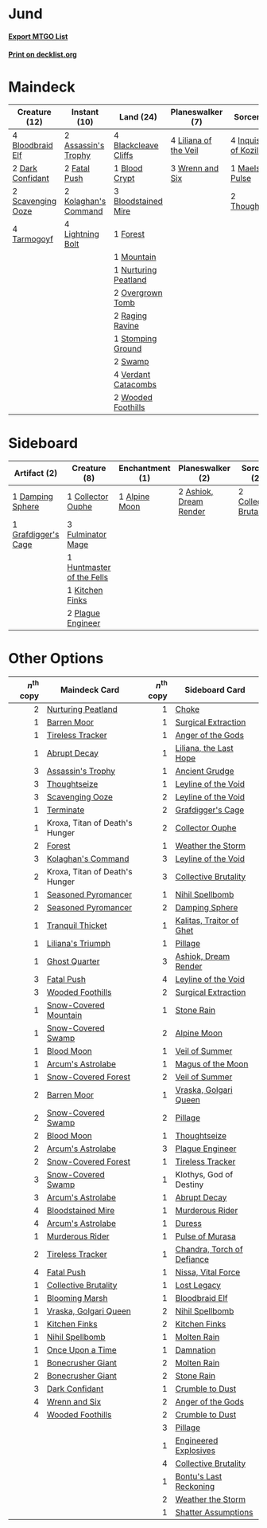 # Jund

#### [Export MTGO List](../collection/Jund/Jund.txt)
#### [Print on decklist.org](http://decklist.org/?deckmain=2%09Assassin's%20Trophy%0A4%09Blackcleave%20Cliffs%0A1%09Blood%20Crypt%0A4%09Bloodbraid%20Elf%0A3%09Bloodstained%20Mire%0A2%09Dark%20Confidant%0A2%09Fatal%20Push%0A1%09Forest%0A4%09Inquisition%20of%20Kozilek%0A2%09Kolaghan's%20Command%0A4%09Lightning%20Bolt%0A4%09Liliana%20of%20the%20Veil%0A1%09Maelstrom%20Pulse%0A1%09Mountain%0A1%09Nurturing%20Peatland%0A2%09Overgrown%20Tomb%0A2%09Raging%20Ravine%0A2%09Scavenging%20Ooze%0A1%09Stomping%20Ground%0A2%09Swamp%0A4%09Tarmogoyf%0A2%09Thoughtseize%0A4%09Verdant%20Catacombs%0A2%09Wooded%20Foothills%0A3%09Wrenn%20and%20Six&deckside=1%09Alpine%20Moon%0A2%09Ashiok,%20Dream%20Render%0A2%09Collective%20Brutality%0A1%09Collector%20Ouphe%0A1%09Damping%20Sphere%0A3%09Fulminator%20Mage%0A1%09Grafdigger's%20Cage%0A1%09Huntmaster%20of%20the%20Fells%0A1%09Kitchen%20Finks%0A2%09Plague%20Engineer)
# Maindeck

|                                       Creature (12)                                        |                                         Instant (10)                                          |                                           Land (24)                                           |                                        Planeswalker (7)                                        |                                            Sorcery (7)                                            |
|--------------------------------------------------------------------------------------------|-----------------------------------------------------------------------------------------------|-----------------------------------------------------------------------------------------------|------------------------------------------------------------------------------------------------|---------------------------------------------------------------------------------------------------|
|4 [Bloodbraid Elf](http://gatherer.wizards.com/Pages/Card/Details.aspx?multiverseid=185053) |2 [Assassin's Trophy](http://gatherer.wizards.com/Pages/Card/Details.aspx?multiverseid=452902) |4 [Blackcleave Cliffs](http://gatherer.wizards.com/Pages/Card/Details.aspx?multiverseid=209401)|4 [Liliana of the Veil](http://gatherer.wizards.com/Pages/Card/Details.aspx?multiverseid=235597)|4 [Inquisition of Kozilek](http://gatherer.wizards.com/Pages/Card/Details.aspx?multiverseid=416897)|
|2 [Dark Confidant](http://gatherer.wizards.com/Pages/Card/Details.aspx?multiverseid=397731) |2 [Fatal Push](http://gatherer.wizards.com/Pages/Card/Details.aspx?multiverseid=423724)        |1 [Blood Crypt](http://gatherer.wizards.com/Pages/Card/Details.aspx?multiverseid=97102)        |3 [Wrenn and Six](http://gatherer.wizards.com/Pages/Card/Details.aspx?multiverseid=464166)      |1 [Maelstrom Pulse](http://gatherer.wizards.com/Pages/Card/Details.aspx?multiverseid=180613)       |
|2 [Scavenging Ooze](http://gatherer.wizards.com/Pages/Card/Details.aspx?multiverseid=420783)|2 [Kolaghan's Command](http://gatherer.wizards.com/Pages/Card/Details.aspx?multiverseid=394613)|3 [Bloodstained Mire](http://gatherer.wizards.com/Pages/Card/Details.aspx?multiverseid=405094) |                                                                                                |2 [Thoughtseize](http://gatherer.wizards.com/Pages/Card/Details.aspx?multiverseid=438676)          |
|4 [Tarmogoyf](http://gatherer.wizards.com/Pages/Card/Details.aspx?multiverseid=136142)      |4 [Lightning Bolt](http://gatherer.wizards.com/Pages/Card/Details.aspx?multiverseid=806)       |1 [Forest](http://gatherer.wizards.com/Pages/Card/Details.aspx?multiverseid=439860)            |                                                                                                |                                                                                                   |
|                                                                                            |                                                                                               |1 [Mountain](http://gatherer.wizards.com/Pages/Card/Details.aspx?multiverseid=439859)          |                                                                                                |                                                                                                   |
|                                                                                            |                                                                                               |1 [Nurturing Peatland](http://gatherer.wizards.com/Pages/Card/Details.aspx?multiverseid=464192)|                                                                                                |                                                                                                   |
|                                                                                            |                                                                                               |2 [Overgrown Tomb](http://gatherer.wizards.com/Pages/Card/Details.aspx?multiverseid=405103)    |                                                                                                |                                                                                                   |
|                                                                                            |                                                                                               |2 [Raging Ravine](http://gatherer.wizards.com/Pages/Card/Details.aspx?multiverseid=457142)     |                                                                                                |                                                                                                   |
|                                                                                            |                                                                                               |1 [Stomping Ground](http://gatherer.wizards.com/Pages/Card/Details.aspx?multiverseid=405110)   |                                                                                                |                                                                                                   |
|                                                                                            |                                                                                               |2 [Swamp](http://gatherer.wizards.com/Pages/Card/Details.aspx?multiverseid=439858)             |                                                                                                |                                                                                                   |
|                                                                                            |                                                                                               |4 [Verdant Catacombs](http://gatherer.wizards.com/Pages/Card/Details.aspx?multiverseid=405113) |                                                                                                |                                                                                                   |
|                                                                                            |                                                                                               |2 [Wooded Foothills](http://gatherer.wizards.com/Pages/Card/Details.aspx?multiverseid=405116)  |                                                                                                |                                                                                                   |


# Sideboard

|                                         Artifact (2)                                         |                                            Creature (8)                                            |                                    Enchantment (1)                                     |                                        Planeswalker (2)                                         |                                           Sorcery (2)                                           |
|----------------------------------------------------------------------------------------------|----------------------------------------------------------------------------------------------------|----------------------------------------------------------------------------------------|-------------------------------------------------------------------------------------------------|-------------------------------------------------------------------------------------------------|
|1 [Damping Sphere](http://gatherer.wizards.com/Pages/Card/Details.aspx?multiverseid=443101)   |1 [Collector Ouphe](http://gatherer.wizards.com/Pages/Card/Details.aspx?multiverseid=464107)        |1 [Alpine Moon](http://gatherer.wizards.com/Pages/Card/Details.aspx?multiverseid=447264)|2 [Ashiok, Dream Render](http://gatherer.wizards.com/Pages/Card/Details.aspx?multiverseid=461155)|2 [Collective Brutality](http://gatherer.wizards.com/Pages/Card/Details.aspx?multiverseid=414380)|
|1 [Grafdigger's Cage](http://gatherer.wizards.com/Pages/Card/Details.aspx?multiverseid=278452)|3 [Fulminator Mage](http://gatherer.wizards.com/Pages/Card/Details.aspx?multiverseid=397686)        |                                                                                        |                                                                                                 |                                                                                                 |
|                                                                                              |1 [Huntmaster of the Fells](http://gatherer.wizards.com/Pages/Card/Details.aspx?multiverseid=262875)|                                                                                        |                                                                                                 |                                                                                                 |
|                                                                                              |1 [Kitchen Finks](http://gatherer.wizards.com/Pages/Card/Details.aspx?multiverseid=370458)          |                                                                                        |                                                                                                 |                                                                                                 |
|                                                                                              |2 [Plague Engineer](http://gatherer.wizards.com/Pages/Card/Details.aspx?multiverseid=464049)        |                                                                                        |                                                                                                 |                                                                                                 |


# Other Options

|*n*<sup>th</sup> copy|                                         Maindeck Card                                          |*n*<sup>th</sup> copy|                                           Sideboard Card                                            |
|--------------------:|------------------------------------------------------------------------------------------------|--------------------:|-----------------------------------------------------------------------------------------------------|
|                    2|[Nurturing Peatland](http://gatherer.wizards.com/Pages/Card/Details.aspx?multiverseid=464192)   |                    1|[Choke](http://gatherer.wizards.com/Pages/Card/Details.aspx?multiverseid=45431)                      |
|                    1|[Barren Moor](http://gatherer.wizards.com/Pages/Card/Details.aspx?multiverseid=220487)          |                    1|[Surgical Extraction](http://gatherer.wizards.com/Pages/Card/Details.aspx?multiverseid=397706)       |
|                    1|[Tireless Tracker](http://gatherer.wizards.com/Pages/Card/Details.aspx?multiverseid=409997)     |                    1|[Anger of the Gods](http://gatherer.wizards.com/Pages/Card/Details.aspx?multiverseid=438682)         |
|                    1|[Abrupt Decay](http://gatherer.wizards.com/Pages/Card/Details.aspx?multiverseid=456061)         |                    1|[Liliana, the Last Hope](http://gatherer.wizards.com/Pages/Card/Details.aspx?multiverseid=414388)    |
|                    3|[Assassin's Trophy](http://gatherer.wizards.com/Pages/Card/Details.aspx?multiverseid=452902)    |                    1|[Ancient Grudge](http://gatherer.wizards.com/Pages/Card/Details.aspx?multiverseid=235600)            |
|                    3|[Thoughtseize](http://gatherer.wizards.com/Pages/Card/Details.aspx?multiverseid=438676)         |                    1|[Leyline of the Void](http://gatherer.wizards.com/Pages/Card/Details.aspx?multiverseid=107682)       |
|                    3|[Scavenging Ooze](http://gatherer.wizards.com/Pages/Card/Details.aspx?multiverseid=420783)      |                    2|[Leyline of the Void](http://gatherer.wizards.com/Pages/Card/Details.aspx?multiverseid=107682)       |
|                    1|[Terminate](http://gatherer.wizards.com/Pages/Card/Details.aspx?multiverseid=176449)            |                    2|[Grafdigger's Cage](http://gatherer.wizards.com/Pages/Card/Details.aspx?multiverseid=278452)         |
|                    1|Kroxa, Titan of Death's Hunger                                                                  |                    2|[Collector Ouphe](http://gatherer.wizards.com/Pages/Card/Details.aspx?multiverseid=464107)           |
|                    2|[Forest](http://gatherer.wizards.com/Pages/Card/Details.aspx?multiverseid=439860)               |                    1|[Weather the Storm](http://gatherer.wizards.com/Pages/Card/Details.aspx?multiverseid=464140)         |
|                    3|[Kolaghan's Command](http://gatherer.wizards.com/Pages/Card/Details.aspx?multiverseid=394613)   |                    3|[Leyline of the Void](http://gatherer.wizards.com/Pages/Card/Details.aspx?multiverseid=107682)       |
|                    2|Kroxa, Titan of Death's Hunger                                                                  |                    3|[Collective Brutality](http://gatherer.wizards.com/Pages/Card/Details.aspx?multiverseid=414380)      |
|                    1|[Seasoned Pyromancer](http://gatherer.wizards.com/Pages/Card/Details.aspx?multiverseid=464094)  |                    1|[Nihil Spellbomb](http://gatherer.wizards.com/Pages/Card/Details.aspx?multiverseid=442215)           |
|                    2|[Seasoned Pyromancer](http://gatherer.wizards.com/Pages/Card/Details.aspx?multiverseid=464094)  |                    2|[Damping Sphere](http://gatherer.wizards.com/Pages/Card/Details.aspx?multiverseid=443101)            |
|                    1|[Tranquil Thicket](http://gatherer.wizards.com/Pages/Card/Details.aspx?multiverseid=220494)     |                    1|[Kalitas, Traitor of Ghet](http://gatherer.wizards.com/Pages/Card/Details.aspx?multiverseid=407596)  |
|                    1|[Liliana's Triumph](http://gatherer.wizards.com/Pages/Card/Details.aspx?multiverseid=461025)    |                    1|[Pillage](http://gatherer.wizards.com/Pages/Card/Details.aspx?multiverseid=14755)                    |
|                    1|[Ghost Quarter](http://gatherer.wizards.com/Pages/Card/Details.aspx?multiverseid=389534)        |                    3|[Ashiok, Dream Render](http://gatherer.wizards.com/Pages/Card/Details.aspx?multiverseid=461155)      |
|                    3|[Fatal Push](http://gatherer.wizards.com/Pages/Card/Details.aspx?multiverseid=423724)           |                    4|[Leyline of the Void](http://gatherer.wizards.com/Pages/Card/Details.aspx?multiverseid=107682)       |
|                    3|[Wooded Foothills](http://gatherer.wizards.com/Pages/Card/Details.aspx?multiverseid=405116)     |                    2|[Surgical Extraction](http://gatherer.wizards.com/Pages/Card/Details.aspx?multiverseid=397706)       |
|                    1|[Snow-Covered Mountain](http://gatherer.wizards.com/Pages/Card/Details.aspx?multiverseid=121233)|                    1|[Stone Rain](http://gatherer.wizards.com/Pages/Card/Details.aspx?multiverseid=822)                   |
|                    1|[Snow-Covered Swamp](http://gatherer.wizards.com/Pages/Card/Details.aspx?multiverseid=121256)   |                    2|[Alpine Moon](http://gatherer.wizards.com/Pages/Card/Details.aspx?multiverseid=447264)               |
|                    1|[Blood Moon](http://gatherer.wizards.com/Pages/Card/Details.aspx?multiverseid=45386)            |                    1|[Veil of Summer](http://gatherer.wizards.com/Pages/Card/Details.aspx?multiverseid=466952)            |
|                    1|[Arcum's Astrolabe](http://gatherer.wizards.com/Pages/Card/Details.aspx?multiverseid=464169)    |                    1|[Magus of the Moon](http://gatherer.wizards.com/Pages/Card/Details.aspx?multiverseid=136152)         |
|                    1|[Snow-Covered Forest](http://gatherer.wizards.com/Pages/Card/Details.aspx?multiverseid=121192)  |                    2|[Veil of Summer](http://gatherer.wizards.com/Pages/Card/Details.aspx?multiverseid=466952)            |
|                    2|[Barren Moor](http://gatherer.wizards.com/Pages/Card/Details.aspx?multiverseid=220487)          |                    1|[Vraska, Golgari Queen](http://gatherer.wizards.com/Pages/Card/Details.aspx?multiverseid=452963)     |
|                    2|[Snow-Covered Swamp](http://gatherer.wizards.com/Pages/Card/Details.aspx?multiverseid=121256)   |                    2|[Pillage](http://gatherer.wizards.com/Pages/Card/Details.aspx?multiverseid=14755)                    |
|                    2|[Blood Moon](http://gatherer.wizards.com/Pages/Card/Details.aspx?multiverseid=45386)            |                    1|[Thoughtseize](http://gatherer.wizards.com/Pages/Card/Details.aspx?multiverseid=438676)              |
|                    2|[Arcum's Astrolabe](http://gatherer.wizards.com/Pages/Card/Details.aspx?multiverseid=464169)    |                    3|[Plague Engineer](http://gatherer.wizards.com/Pages/Card/Details.aspx?multiverseid=464049)           |
|                    2|[Snow-Covered Forest](http://gatherer.wizards.com/Pages/Card/Details.aspx?multiverseid=121192)  |                    1|[Tireless Tracker](http://gatherer.wizards.com/Pages/Card/Details.aspx?multiverseid=409997)          |
|                    3|[Snow-Covered Swamp](http://gatherer.wizards.com/Pages/Card/Details.aspx?multiverseid=121256)   |                    1|Klothys, God of Destiny                                                                              |
|                    3|[Arcum's Astrolabe](http://gatherer.wizards.com/Pages/Card/Details.aspx?multiverseid=464169)    |                    1|[Abrupt Decay](http://gatherer.wizards.com/Pages/Card/Details.aspx?multiverseid=456061)              |
|                    4|[Bloodstained Mire](http://gatherer.wizards.com/Pages/Card/Details.aspx?multiverseid=405094)    |                    1|[Murderous Rider](http://gatherer.wizards.com/Pages/Card/Details.aspx?multiverseid=473059)           |
|                    4|[Arcum's Astrolabe](http://gatherer.wizards.com/Pages/Card/Details.aspx?multiverseid=464169)    |                    1|[Duress](http://gatherer.wizards.com/Pages/Card/Details.aspx?multiverseid=14557)                     |
|                    1|[Murderous Rider](http://gatherer.wizards.com/Pages/Card/Details.aspx?multiverseid=473059)      |                    1|[Pulse of Murasa](http://gatherer.wizards.com/Pages/Card/Details.aspx?multiverseid=446177)           |
|                    2|[Tireless Tracker](http://gatherer.wizards.com/Pages/Card/Details.aspx?multiverseid=409997)     |                    1|[Chandra, Torch of Defiance](http://gatherer.wizards.com/Pages/Card/Details.aspx?multiverseid=417683)|
|                    4|[Fatal Push](http://gatherer.wizards.com/Pages/Card/Details.aspx?multiverseid=423724)           |                    1|[Nissa, Vital Force](http://gatherer.wizards.com/Pages/Card/Details.aspx?multiverseid=417736)        |
|                    1|[Collective Brutality](http://gatherer.wizards.com/Pages/Card/Details.aspx?multiverseid=414380) |                    1|[Lost Legacy](http://gatherer.wizards.com/Pages/Card/Details.aspx?multiverseid=417661)               |
|                    1|[Blooming Marsh](http://gatherer.wizards.com/Pages/Card/Details.aspx?multiverseid=417816)       |                    1|[Bloodbraid Elf](http://gatherer.wizards.com/Pages/Card/Details.aspx?multiverseid=185053)            |
|                    1|[Vraska, Golgari Queen](http://gatherer.wizards.com/Pages/Card/Details.aspx?multiverseid=452963)|                    2|[Nihil Spellbomb](http://gatherer.wizards.com/Pages/Card/Details.aspx?multiverseid=442215)           |
|                    1|[Kitchen Finks](http://gatherer.wizards.com/Pages/Card/Details.aspx?multiverseid=370458)        |                    2|[Kitchen Finks](http://gatherer.wizards.com/Pages/Card/Details.aspx?multiverseid=370458)             |
|                    1|[Nihil Spellbomb](http://gatherer.wizards.com/Pages/Card/Details.aspx?multiverseid=442215)      |                    1|[Molten Rain](http://gatherer.wizards.com/Pages/Card/Details.aspx?multiverseid=425928)               |
|                    1|[Once Upon a Time](http://gatherer.wizards.com/Pages/Card/Details.aspx?multiverseid=473131)     |                    1|[Damnation](http://gatherer.wizards.com/Pages/Card/Details.aspx?multiverseid=425888)                 |
|                    1|[Bonecrusher Giant](http://gatherer.wizards.com/Pages/Card/Details.aspx?multiverseid=473077)    |                    2|[Molten Rain](http://gatherer.wizards.com/Pages/Card/Details.aspx?multiverseid=425928)               |
|                    2|[Bonecrusher Giant](http://gatherer.wizards.com/Pages/Card/Details.aspx?multiverseid=473077)    |                    2|[Stone Rain](http://gatherer.wizards.com/Pages/Card/Details.aspx?multiverseid=822)                   |
|                    3|[Dark Confidant](http://gatherer.wizards.com/Pages/Card/Details.aspx?multiverseid=397731)       |                    1|[Crumble to Dust](http://gatherer.wizards.com/Pages/Card/Details.aspx?multiverseid=401850)           |
|                    4|[Wrenn and Six](http://gatherer.wizards.com/Pages/Card/Details.aspx?multiverseid=464166)        |                    2|[Anger of the Gods](http://gatherer.wizards.com/Pages/Card/Details.aspx?multiverseid=438682)         |
|                    4|[Wooded Foothills](http://gatherer.wizards.com/Pages/Card/Details.aspx?multiverseid=405116)     |                    2|[Crumble to Dust](http://gatherer.wizards.com/Pages/Card/Details.aspx?multiverseid=401850)           |
|                     |                                                                                                |                    3|[Pillage](http://gatherer.wizards.com/Pages/Card/Details.aspx?multiverseid=14755)                    |
|                     |                                                                                                |                    1|[Engineered Explosives](http://gatherer.wizards.com/Pages/Card/Details.aspx?multiverseid=50139)      |
|                     |                                                                                                |                    4|[Collective Brutality](http://gatherer.wizards.com/Pages/Card/Details.aspx?multiverseid=414380)      |
|                     |                                                                                                |                    1|[Bontu's Last Reckoning](http://gatherer.wizards.com/Pages/Card/Details.aspx?multiverseid=430749)    |
|                     |                                                                                                |                    2|[Weather the Storm](http://gatherer.wizards.com/Pages/Card/Details.aspx?multiverseid=464140)         |
|                     |                                                                                                |                    1|[Shatter Assumptions](http://gatherer.wizards.com/Pages/Card/Details.aspx?multiverseid=464055)       |

